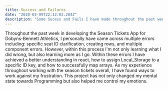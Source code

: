 ```yaml
---
title: Success and Failures
date: "2020-03-09T22:12:03.284Z"
description: "Some Sucess and Fails I have made throughout the past week in development"
---
```


Throughout the past week in developing the Season Tickets App for Dobyns-Bennett Athletics, I personally have came across multiple errors including: specific seat ID clarification, creating rows, and multiple component errors. However, within this process I'm not only learning what I did wrong, but also learning more as I go. Within these errors I have achieved a better understanding in react, how to assign Local_Storage to a specific ID key, and how to successfully map arrays. As my experience throughout working with the season tickets overall, I have found ways to work against my frustration. This project has not only changed my mental state towards Programming but also helped me control my emotions.
